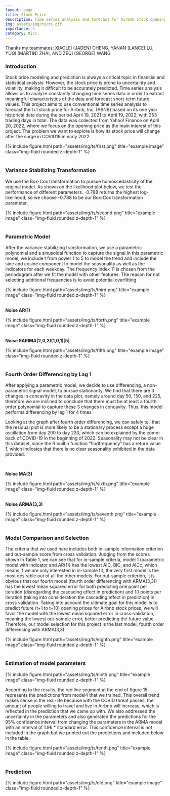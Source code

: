 ```yaml
---
layout: page
title: Stock Price
description: Time series analysis and forecast for Airbnb stock opening price
img: assets/img/ts/ts.gif
importance: 4
category: Misc.
---
```


Thanks my teammates: XIAOLEI (JADEN) CHENG, YANAN (LANCE) LU, YUQI (MARTIN) ZHAI, AND ZEQI (GEORGE) WANG

### **Introduction**

Stock price modeling and prediction is always a critical topic in financial and statistical analysis. However, the stock price is prone to uncertainty and volatility, making it difficult to be accurately predicted. Time series analysis allows us to analyze constantly changing time series data in order to extract meaningful characteristics of the data and forecast short-term future values. This project aims to use conventional time series analysis to forecast the t+1 stock price for Airbnb, Inc. (ABNB) based on its one year historical data during the period April 19, 2021 to April 19, 2022, with 253 trading days in total. The data was collected from Yahoo! Finance on April 20, 2022, where we focus on the opening price as the main interest of this project. The problem we want to explore is how its stock price will change after the surge in COVID19 in early 2022.

 <div class="row">
    <div class="col-sm mt-3 mt-md-0">
        {% include figure.html path="assets/img/ts/first.png" title="example image" class="img-fluid rounded z-depth-1" %}
    </div>
</div>

<br>

### **Variance Stabilizing Transformation**

We use the Box-Cox transformation to pursue homoscedasticity of the original model. As shown on the likelihood plot below, we test the performance of different parameters. -0.788 returns the highest log-likelihood, so we choose -0.788 to be our Box-Cox transformation parameter.

 <div class="row">
    <div class="col-sm mt-3 mt-md-0">
        {% include figure.html path="assets/img/ts/second.png" title="example image" class="img-fluid rounded z-depth-1" %}
    </div>
</div>

<br>

### **Parametric Model**

After the variance stabilizing transformation, we use a parametric polynomial and a sinusoidal function to capture the signal.In this parametric model, we include t from power 1 to 5 to model the trend and include the sine and cosine component to model the seasonality as well as the indicators for each weekday. The frequency index 11 is chosen from the periodogram after we fit the model with other features. The reason for not selecting additional frequencies is to avoid potential overfitting.

 <div class="row">
    <div class="col-sm mt-3 mt-md-0">
        {% include figure.html path="assets/img/ts/third.png" title="example image" class="img-fluid rounded z-depth-1" %}
    </div>
</div>

<br>

**Noise AR(1)**

 <div class="row">
    <div class="col-sm mt-3 mt-md-0">
        {% include figure.html path="assets/img/ts/forth.png" title="example image" class="img-fluid rounded z-depth-1" %}
    </div>
</div>

<br>

**Noise SARIMA(2,0,2)(1,0,1)[5]**

 <div class="row">
    <div class="col-sm mt-3 mt-md-0">
        {% include figure.html path="assets/img/ts/fifth.png" title="example image" class="img-fluid rounded z-depth-1" %}
    </div>
</div>

<br>

### **Fourth Order Differencing by Lag 1**

After applying a parametric model, we decide to use differencing, a non-parametric signal model, to pursue stationarity. We find that there are 3 changes in concavity in the data plot, namely around day 50, 150, and 225, therefore we are inclined to conclude that there must be at least a fourth order polynomial to capture these 3 changes in concavity. Thus, this model performs differencing by lag 1 for 4 times

Looking at the graph after fourth order differencing, we can safely tell that the residual plot is more likely to be a stationary process except a huge oscillation from day 200 to day 230, which can be explained by the come-back of COVID-19 in the beginning of 2022. Seasonality may not be clear in this dataset, since the R builtin function “findfrequency” has a return value 1, which indicates that there is no clear seasonality exhibited in the data provided.

<br>

**Noise MA(3)**

 <div class="row">
    <div class="col-sm mt-3 mt-md-0">
        {% include figure.html path="assets/img/ts/sixth.png" title="example image" class="img-fluid rounded z-depth-1" %}
    </div>
</div>

<br>

**Noise ARMA(3,3)**

 <div class="row">
    <div class="col-sm mt-3 mt-md-0">
        {% include figure.html path="assets/img/ts/seventh.png" title="example image" class="img-fluid rounded z-depth-1" %}
    </div>
</div>

<br>

### **Model Comparison and Selection**

The criteria that we used here includes both in-sample information criterion and out-sample score from cross validation. Judging from the scores shown in Table 1, we can see that for in-sample criteria, model 1 (parametric model with indicator and AR(1)) has the lowest AIC, BIC, and AICc, which means if we are only interested in in-sample fit, the very first model is the most desirable out of all the other models. For out-sample criterion, it is obvious that our fourth model (fourth order differencing with ARMA(3,3)) has the lowest mean squared error for both predicting one point per iteration (disregarding the cascading effect in prediction) and 10 points per iteration (taking into consideration the cascading effect in prediction) in cross validation. Taking into account the ultimate goal for this model is to predict future (t+1 to t+10) opening prices for Airbnb stock prices, we will favor the model with the lowest mean squared error in cross-validation, meaning the lowest out-sample error, better predicting the future value. Therefore, our model selection for this project is the last model, fourth order differencing with ARMA(3,3).

 <div class="row">
    <div class="col-sm mt-3 mt-md-0">
        {% include figure.html path="assets/img/ts/eighth.png" title="example image" class="img-fluid rounded z-depth-1" %}
    </div>
</div>

<br>

### **Estimation of model parameters**

 <div class="row">
    <div class="col-sm mt-3 mt-md-0">
        {% include figure.html path="assets/img/ts/ninth.png" title="example image" class="img-fluid rounded z-depth-1" %}
    </div>
</div>

According to the results, the red line segment at the end of figure 15 represents the predictions from model4 that we trained. This overall trend makes sense in the real-life because with the COVID threat passes, the amount of people willing to travel and live in Airbnb will increase, which is reflected in the prediction that we came up with. We also addressed the uncertainty in the parameters and also generated the predictions for the 95% confidence interval from changing the parameters in the ARMA model with an interval of 1.96 * standard error. This confidence interval is not included in the graph but we printed out the predictions and included below in the table.

 <div class="row">
    <div class="col-sm mt-3 mt-md-0">
        {% include figure.html path="assets/img/ts/tenth.png" title="example image" class="img-fluid rounded z-depth-1" %}
    </div>
</div>

<br>

### **Prediction**

 <div class="row">
    <div class="col-sm mt-3 mt-md-0">
        {% include figure.html path="assets/img/ts/ele.png" title="example image" class="img-fluid rounded z-depth-1" %}
    </div>
</div>

<br>
